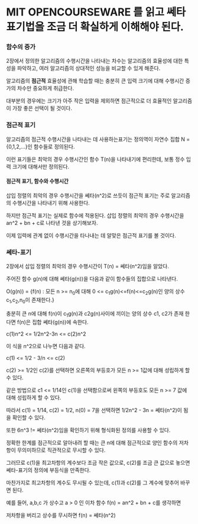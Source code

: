 # MIT OPENCOURSEWARE 를 읽고 쎄타 표기법을 조금 더 확실하게 이해해야 된다.
### 함수의 증가
2장에서 정의한 알고리즘의 수행시간을 나타내는 차수는 알고리즘의 효율성에 대한 특성을 파악하고, 여러 알고리즘의 상대적인 성능을 비교할 수 있게 해준다.

알고리즘의 **점근적** 효율성에 관해 학습할 때는 충분히 큰 입력 크기에 대해 수행시간 증가의 차수만 중요하게 취급한다.

대부분의 경우에는 크기가 아주 작은 입력을 제외하면 점근적으로 더 효율적인 알고리즘이 가장 좋은 선택이 될 것이다.

### 점근적 표기
알고리즘의 점근적 수행시간을 나타내는 데 사용하는표기는 정의역이 자연수 집합 N = {0,1,2,...}인 함수들로 정의된다.

이런 표기들은 최악의 경우 수행시간인 함수 T(n)을 나타내기에 편리한데, 보통 정수 입력 크기에 대해서만 정의된다.
#### 점근적 표기, 함수와 수행시간
삽입 정렬의 최악의 경우 수행시간을 쎄타(n^2)로 쓰듯이 점근적 표기는 주로 알고리즘의 수행시간을 나타내기 위해 사용한다.

하지만 점근적 표기는 실제로 함수에 적용된다. 삽입 정렬의 최약의 경우 수행시간을 an^2 + bn + c로 나타낸 것을 상기해보자.

이제 입력에 관계 없이 수행시간을 타나내는 데 알맞은 점근적 표기를 볼 것이다.
### 쎄타-표기
2장에서 삽입 정렬의 최악의 경우 수행시간이 T(n) = 쎄타(n^2)임을 알았다.

주어진 함수 g(n)에 대해 쎄타(g(n))을 다음과 같이 함수들의 집합으로 나타낸다.

O(g(n)) = {f(n) : 모든 n >= n<sub>0</sub>에 대해 0 <= c<sub>1</sub>g(n)<=f(n)<=c<sub>2</sub>g(n)인 양의 상수 c<sub>1</sub>,c<sub>2</sub>,n<sub>0</sub>이 존재한다.}

충분히 큰 n에 대해 f(n)이 c<sub>1</sub>g(n)과 c2g(n)사이에 끼이는 양의 상수 c1, c2가 존재 한다면 f(n)은 집합 쎄타(g(n))에 속한다.

c(1)n^2 <= 1/2n^2-3n <= c(2)n^2

이 식을 n^2으로 나누면 다음과 같다.

c(1) <= 1/2 - 3/n <= c(2)

c(2) >= 1/2인 c(2)를 선택하면 오른쪽의 부등호가 모든 n >= 1값에 대해 성립하게 할 수 있다.

같은 방법으로 c1 <= 1/14인 c(1)을 선택함으로써 왼쪽의 부등호도 모든 n >= 7 값에 대해 성립하게 할 수 있다.

따라서 c(1) = 1/14, c(2) = 1/2, n(0) = 7을 선택하면 1/2n^2 - 3n = 쎄타(n^2)이 됨을 확인할 수 있다.

또한 6n^3 != 쎄타(n^2)임을 확인하기 위해 형식화된 정의를 사용할 수 있다.

정확한 한계를 점근적으로 알아내려 할 때는 큰 n에 대해 점근적으로 양인 함수의 저차항이 무의미하므로 직관적으로 무시할 수 있다.

그러므로 c(1)을 최고차항의 계수보다 조금 작은 값으로, c(2)를 조금 큰 값으로 놓으면 쎄타-표기의 정의에 부등식을 만족한다.

마찬가지로 최고차항의 계수도 무시될 수 있는데, c(1)과 c(2)를 그 계수에 맞추어 바꾸면 된다.

예를 들어, a,b,c 가 상수고 a > 0 인 이차 함수 f(n) = an^2 + bn + c를 생각하면

저차항을 버리고 상수를 무시하면 f(n) = 쎄타(n^2)


